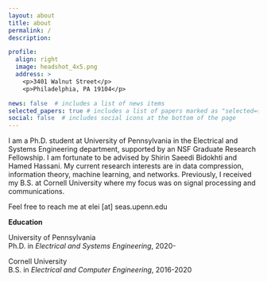 ```yaml
---
layout: about
title: about
permalink: /
description: 

profile:
  align: right
  image: headshot_4x5.png
  address: >
    <p>3401 Walnut Street</p>
    <p>Philadelphia, PA 19104</p>

news: false  # includes a list of news items
selected_papers: true # includes a list of papers marked as "selected={true}"
social: false  # includes social icons at the bottom of the page
---
```


<p>I am a Ph.D. student at University of Pennsylvania in the Electrical and Systems Engineering department, supported by an NSF Graduate Research Fellowship. I am fortunate to be advised by Shirin Saeedi Bidokhti and Hamed Hassani. My current research interests are in data compression, information theory, machine learning, and networks. Previously, I received my B.S. at Cornell University where my focus was on signal processing and communications. 
</p>

<p>Feel free to reach me at 
elei [at] seas.upenn.edu
</p>

__Education__

University of Pennsylvania <br>
Ph.D. in *Electrical and Systems Engineering*, 2020-

Cornell University <br>
B.S. in *Electrical and Computer Engineering*, 2016-2020




<!-- Write your biography here. Tell the world about yourself. Link to your favorite [subreddit](http://reddit.com){:target="\_blank"}. You can put a picture in, too. The code is already in, just name your picture `prof_pic.jpg` and put it in the `img/` folder.

Put your address / P.O. box / other info right below your picture. You can also disable any these elements by editing `profile` property of the YAML header of your `_pages/about.md`. Edit `_bibliography/papers.bib` and Jekyll will render your [publications page](/al-folio/publications/) automatically.

Link to your social media connections, too. This theme is set up to use [Font Awesome icons](http://fortawesome.github.io/Font-Awesome/){:target="\_blank"} and [Academicons](https://jpswalsh.github.io/academicons/){:target="\_blank"}, like the ones below. Add your Facebook, Twitter, LinkedIn, Google Scholar, or just disable all of them. -->
